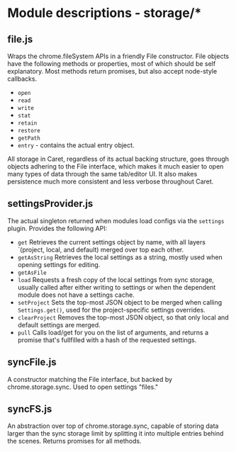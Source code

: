 # Module descriptions - storage/*

## file.js

Wraps the chrome.fileSystem APIs in a friendly File constructor. File objects
have the following methods or properties, most of which should be self
explanatory. Most methods return promises, but also accept node-style callbacks.

- `open`
- `read`
- `write`
- `stat`
- `retain`
- `restore`
- `getPath`
- `entry` - contains the actual entry object.

All storage in Caret, regardless of its actual backing structure, goes through
objects adhering to the File interface, which makes it much easier to open
many types of data through the same tab/editor UI. It also makes persistence
much more consistent and less verbose throughout Caret.

## settingsProvider.js

The actual singleton returned when modules load configs via the `settings`
plugin. Provides the following API:

- `get` Retrieves the current settings object by name, with all layers `(project, local, and default) merged over top each other.
- `getAsString` Retrieves the local settings as a string, mostly used when opening settings for editing.
- `getAsFile`
- `load` Requests a fresh copy of the local settings from sync storage, usually called after either writing to settings or when the dependent module does not have a settings cache.
- `setProject` Sets the top-most JSON object to be merged when calling `Settings.get()`, used for the project-specific settings overrides.
- `clearProject` Removes the top-most JSON object, so that only local and default settings are merged.
- `pull` Calls load/get for you on the list of arguments, and returns a promise that's fullfilled with a hash of the requested settings.

## syncFile.js

A constructor matching the File interface, but backed by chrome.storage.sync.
Used to open settings "files."

## syncFS.js

An abstraction over top of chrome.storage.sync, capable of storing data larger
than the sync storage limit by splitting it into multiple entries behind the
scenes. Returns promises for all methods.